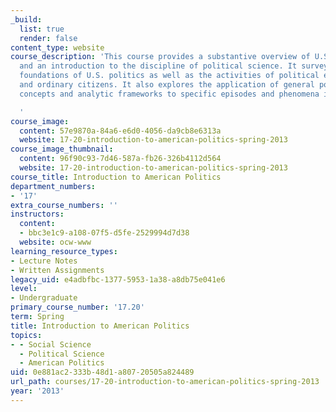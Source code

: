 ```yaml
---
_build:
  list: true
  render: false
content_type: website
course_description: 'This course provides a substantive overview of U.S. politics
  and an introduction to the discipline of political science. It surveys the institutional
  foundations of U.S. politics as well as the activities of political elites, organizations,
  and ordinary citizens. It also explores the application of general political science
  concepts and analytic frameworks to specific episodes and phenomena in U.S. politics.

  '
course_image:
  content: 57e9870a-84a6-e6d0-4056-da9cb8e6313a
  website: 17-20-introduction-to-american-politics-spring-2013
course_image_thumbnail:
  content: 96f90c93-7d46-587a-fb26-326b4112d564
  website: 17-20-introduction-to-american-politics-spring-2013
course_title: Introduction to American Politics
department_numbers:
- '17'
extra_course_numbers: ''
instructors:
  content:
  - bbc3e1c9-a108-07f5-d5fe-2529994d7d38
  website: ocw-www
learning_resource_types:
- Lecture Notes
- Written Assignments
legacy_uid: e4adbfbc-1377-5953-1a38-a8db75e041e6
level:
- Undergraduate
primary_course_number: '17.20'
term: Spring
title: Introduction to American Politics
topics:
- - Social Science
  - Political Science
  - American Politics
uid: 0e881ac2-333b-48d1-a807-20505a824489
url_path: courses/17-20-introduction-to-american-politics-spring-2013
year: '2013'
---
```

